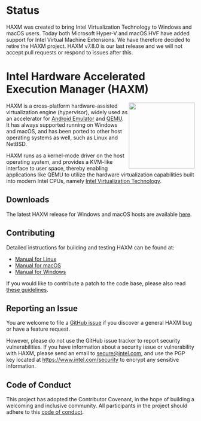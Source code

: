 # Status

HAXM was created to bring Intel Virtualization Technology to Windows and macOS
users. Today both Microsoft Hyper-V and macOS HVF have added support for Intel
Virtual Machine Extensions. We have therefore decided to retire the HAXM
project. HAXM v7.8.0 is our last release and we will not accept pull requests or
respond to issues after this.

# Intel Hardware Accelerated Execution Manager (HAXM)

<img src="Installer/res/haxm_logo.ico" height="176px" align="right">

HAXM is a cross-platform hardware-assisted virtualization engine (hypervisor),
widely used as an accelerator for [Android Emulator][android-studio] and
[QEMU][qemu]. It has always supported running on Windows and macOS, and has been
ported to other host operating systems as well, such as Linux and NetBSD.

HAXM runs as a kernel-mode driver on the host operating system, and provides a
KVM-like interface to user space, thereby enabling applications like QEMU to
utilize the hardware virtualization capabilities built into modern Intel CPUs,
namely [Intel Virtualization Technology][intel-vt].

## Downloads
The latest HAXM release for Windows and macOS hosts are available
[here][github-haxm-releases].

## Contributing
Detailed instructions for building and testing HAXM can be found at:
* [Manual for Linux](docs/manual-linux.md)
* [Manual for macOS](docs/manual-macos.md)
* [Manual for Windows](docs/manual-windows.md)

If you would like to contribute a patch to the code base, please also read
[these guidelines](CONTRIBUTING.md).

## Reporting an Issue
You are welcome to file a [GitHub issue][github-haxm-issues] if you discover a
general HAXM bug or have a feature request.

However, please do not use the GitHub issue tracker to report security
vulnerabilities. If you have information about a security issue or vulnerability
with HAXM, please send an email to [secure@intel.com][intel-security-email], and
use the PGP key located at https://www.intel.com/security to encrypt any
sensitive information.

## Code of Conduct
This project has adopted the Contributor Covenant, in the hope of building a
welcoming and inclusive community. All participants in the project should adhere
to this [code of conduct](CODE_OF_CONDUCT.md).

[intel-vt]: https://www.intel.com/content/www/us/en/virtualization/virtualization-technology/intel-virtualization-technology.html
[android-studio]: https://developer.android.com/studio/index.html
[qemu]: https://www.qemu.org/
[github-haxm-releases]: https://github.com/intel/haxm/releases
[github-haxm-issues]: https://github.com/intel/haxm/issues
[intel-security-email]: mailto:secure@intel.com
